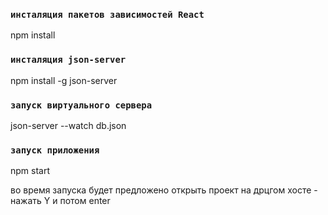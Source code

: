 ### `инсталяция пакетов зависимостей React`

npm install

### `инсталяция json-server`

npm install -g json-server

### `запуск виртуального сервера`

json-server --watch db.json


### `запуск приложения`

npm start

во время запуска будет предложено открыть проект на дрцгом хосте - нажать Y  и потом enter
